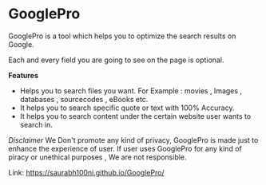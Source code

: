 # GooglePro

GooglePro is a tool which helps you to optimize the search results on Google.

Each and every field you are going to see on the page is optional.

**Features**
* Helps you to search files you want. For Example : movies , Images , databases , sourcecodes , eBooks etc.
* It helps you to search specific quote or text with 100% Accuracy.
* It helps you to search content under the certain website user wants to search in.

*Disclaimer*
We Don't promote any kind of privacy, GooglePro is made just to enhance the experience of user. If user uses GooglePro for any kind of piracy or unethical purposes , We are not responsible.

Link:
https://saurabh100ni.github.io/GooglePro/
